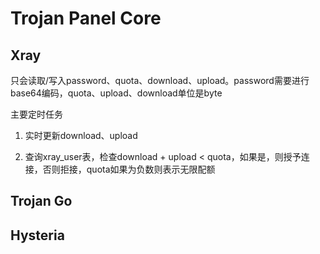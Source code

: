 # Trojan Panel Core

## Xray

只会读取/写入password、quota、download、upload。password需要进行base64编码，quota、upload、download单位是byte

主要定时任务

1. 实时更新download、upload

2. 查询xray_user表，检查download + upload < quota，如果是，则授予连接，否则拒接，quota如果为负数则表示无限配额

## Trojan Go

## Hysteria